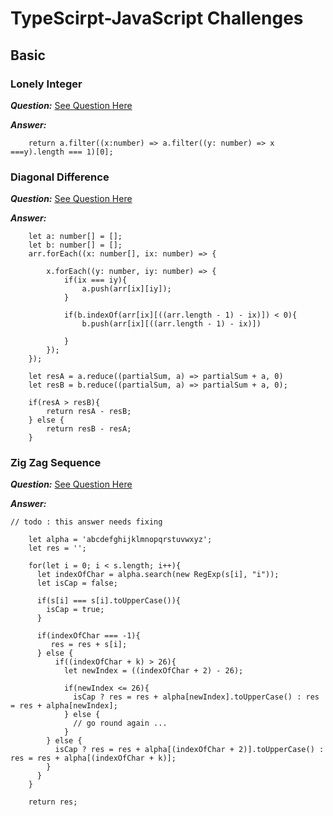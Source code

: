 # TypeScirpt-JavaScript Challenges

## Basic 

### Lonely Integer

***Question:*** [See Question Here](https://www.hackerrank.com/challenges/one-week-preparation-kit-lonely-integer/problem?isFullScreen=true&h_l=interview&playlist_slugs%5B%5D=preparation-kits&playlist_slugs%5B%5D=one-week-preparation-kit&playlist_slugs%5B%5D=one-week-day-two)

***Answer:***

```
    return a.filter((x:number) => a.filter((y: number) => x ===y).length === 1)[0];
```

### Diagonal Difference

***Question:*** [See Question Here](https://www.hackerrank.com/challenges/one-week-preparation-kit-diagonal-difference/problem?isFullScreen=true&h_l=interview&playlist_slugs%5B%5D=preparation-kits&playlist_slugs%5B%5D=one-week-preparation-kit&playlist_slugs%5B%5D=one-week-day-two&h_r=next-challenge&h_v=zen)

***Answer:***

```
    let a: number[] = [];
    let b: number[] = [];
    arr.forEach((x: number[], ix: number) => {
        
        x.forEach((y: number, iy: number) => {
            if(ix === iy){
                a.push(arr[ix][iy]);                
            }        
            
            if(b.indexOf(arr[ix][((arr.length - 1) - ix)]) < 0){
                b.push(arr[ix][((arr.length - 1) - ix)])                
                
            }
        });
    });
    
    let resA = a.reduce((partialSum, a) => partialSum + a, 0) 
    let resB = b.reduce((partialSum, a) => partialSum + a, 0);
    
    if(resA > resB){
        return resA - resB;
    } else {
        return resB - resA;
    }    
```

### Zig Zag Sequence

***Question:*** [See Question Here](https://www.hackerrank.com/challenges/one-week-preparation-kit-zig-zag-sequence/problem?isFullScreen=true&h_l=interview&playlist_slugs%5B%5D=preparation-kits&playlist_slugs%5B%5D=one-week-preparation-kit&playlist_slugs%5B%5D=one-week-day-three)

***Answer:***

`// todo : this answer needs fixing`

```
    let alpha = 'abcdefghijklmnopqrstuvwxyz'; 
    let res = '';
 
    for(let i = 0; i < s.length; i++){      
      let indexOfChar = alpha.search(new RegExp(s[i], "i"));
      let isCap = false;
      
      if(s[i] === s[i].toUpperCase()){
        isCap = true;
      }     
      
      if(indexOfChar === -1){
         res = res + s[i];
      } else {          
          if((indexOfChar + k) > 26){
            let newIndex = ((indexOfChar + 2) - 26);
        
            if(newIndex <= 26){               
              isCap ? res = res + alpha[newIndex].toUpperCase() : res = res + alpha[newIndex];
            } else {
              // go round again ...
            }
        } else {
          isCap ? res = res + alpha[(indexOfChar + 2)].toUpperCase() : res = res + alpha[(indexOfChar + k)];
        }        
      }        
    }
    
    return res;
```
